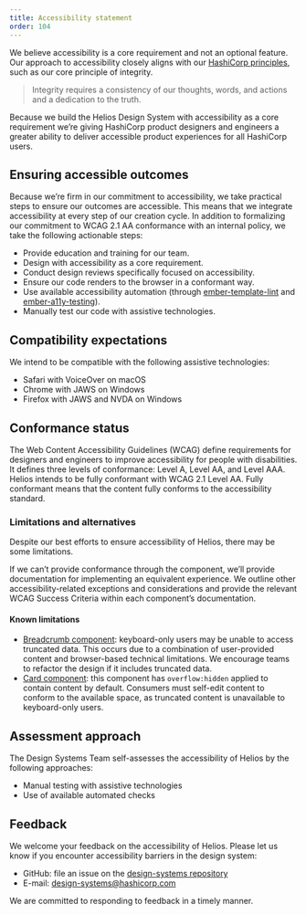 ```yaml
---
title: Accessibility statement
order: 104
---
```


We believe accessibility is a core requirement and not an optional feature. Our approach to accessibility closely aligns with our [HashiCorp principles](https://www.hashicorp.com/our-principles), such as our core principle of integrity.

> Integrity requires a consistency of our thoughts, words, and actions and a dedication to the truth.

Because we build the Helios Design System with accessibility as a core requirement we’re giving HashiCorp product designers and engineers a greater ability to deliver accessible product experiences for all HashiCorp users.

## Ensuring accessible outcomes

Because we’re firm in our commitment to accessibility, we take practical steps to ensure our outcomes are accessible. This means that we integrate accessibility at every step of our creation cycle. In addition to formalizing our commitment to WCAG 2.1 AA conformance with an internal policy, we take the following actionable steps:

- Provide education and training for our team.
- Design with accessibility as a core requirement.
- Conduct design reviews specifically focused on accessibility.
- Ensure our code renders to the browser in a conformant way.
- Use available accessibility automation (through [ember-template-lint](https://github.com/ember-template-lint/ember-template-lint) and [ember-a11y-testing](https://github.com/ember-a11y/ember-a11y-testing)).
- Manually test our code with assistive technologies.

## Compatibility expectations

We intend to be compatible with the following assistive technologies:

- Safari with VoiceOver on macOS
- Chrome with JAWS on Windows
- Firefox with JAWS and NVDA on Windows

## Conformance status

The Web Content Accessibility Guidelines (WCAG) define requirements for designers and engineers to improve accessibility for people with disabilities. It defines three levels of conformance: Level A, Level AA, and Level AAA. Helios intends to be fully conformant with WCAG 2.1 Level AA. Fully conformant means that the content fully conforms to the accessibility standard.

### Limitations and alternatives

Despite our best efforts to ensure accessibility of Helios, there may be some limitations.

If we can’t provide conformance through the component, we’ll provide documentation for implementing an equivalent experience. We outline other accessibility-related exceptions and considerations and provide the relevant WCAG Success Criteria within each component’s documentation.

#### Known limitations

- [Breadcrumb component](/components/breadcrumb): keyboard-only users may be unable to access truncated data. This occurs due to a combination of user-provided content and browser-based technical limitations. We encourage teams to refactor the design if it includes truncated data.
- [Card component](/components/card): this component has `overflow:hidden` applied to contain content by default. Consumers must self-edit content to conform to the available space, as truncated content is unavailable to keyboard-only users.

## Assessment approach

The Design Systems Team self-assesses the accessibility of Helios by the following approaches:

- Manual testing with assistive technologies
- Use of available automated checks

## Feedback

We welcome your feedback on the accessibility of Helios. Please let us know if you encounter accessibility barriers in the design system:

- GitHub: file an issue on the [design-systems repository](https://github.com/hashicorp/design-system/issues/new)
- E-mail: [design-systems@hashicorp.com](mailto:design-systems@hashicorp.com)

We are committed to responding to feedback in a timely manner.

